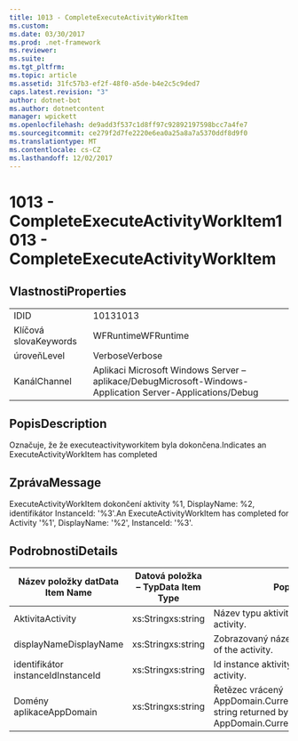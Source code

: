```yaml
---
title: 1013 - CompleteExecuteActivityWorkItem
ms.custom: 
ms.date: 03/30/2017
ms.prod: .net-framework
ms.reviewer: 
ms.suite: 
ms.tgt_pltfrm: 
ms.topic: article
ms.assetid: 31fc57b3-ef2f-48f0-a5de-b4e2c5c9ded7
caps.latest.revision: "3"
author: dotnet-bot
ms.author: dotnetcontent
manager: wpickett
ms.openlocfilehash: de9add3f537c1d8ff97c92892197598bcc7a4fe7
ms.sourcegitcommit: ce279f2d7fe2220e6ea0a25a8a7a5370ddf8d9f0
ms.translationtype: MT
ms.contentlocale: cs-CZ
ms.lasthandoff: 12/02/2017
---
```

# <a name="1013---completeexecuteactivityworkitem"></a><span data-ttu-id="d1e40-102">1013 - CompleteExecuteActivityWorkItem</span><span class="sxs-lookup"><span data-stu-id="d1e40-102">1013 - CompleteExecuteActivityWorkItem</span></span>
## <a name="properties"></a><span data-ttu-id="d1e40-103">Vlastnosti</span><span class="sxs-lookup"><span data-stu-id="d1e40-103">Properties</span></span>  
  
|||  
|-|-|  
|<span data-ttu-id="d1e40-104">ID</span><span class="sxs-lookup"><span data-stu-id="d1e40-104">ID</span></span>|<span data-ttu-id="d1e40-105">1013</span><span class="sxs-lookup"><span data-stu-id="d1e40-105">1013</span></span>|  
|<span data-ttu-id="d1e40-106">Klíčová slova</span><span class="sxs-lookup"><span data-stu-id="d1e40-106">Keywords</span></span>|<span data-ttu-id="d1e40-107">WFRuntime</span><span class="sxs-lookup"><span data-stu-id="d1e40-107">WFRuntime</span></span>|  
|<span data-ttu-id="d1e40-108">úroveň</span><span class="sxs-lookup"><span data-stu-id="d1e40-108">Level</span></span>|<span data-ttu-id="d1e40-109">Verbose</span><span class="sxs-lookup"><span data-stu-id="d1e40-109">Verbose</span></span>|  
|<span data-ttu-id="d1e40-110">Kanál</span><span class="sxs-lookup"><span data-stu-id="d1e40-110">Channel</span></span>|<span data-ttu-id="d1e40-111">Aplikaci Microsoft Windows Server – aplikace/Debug</span><span class="sxs-lookup"><span data-stu-id="d1e40-111">Microsoft-Windows-Application Server-Applications/Debug</span></span>|  
  
## <a name="description"></a><span data-ttu-id="d1e40-112">Popis</span><span class="sxs-lookup"><span data-stu-id="d1e40-112">Description</span></span>  
 <span data-ttu-id="d1e40-113">Označuje, že že executeactivityworkitem byla dokončena.</span><span class="sxs-lookup"><span data-stu-id="d1e40-113">Indicates an ExecuteActivityWorkItem has completed</span></span>  
  
## <a name="message"></a><span data-ttu-id="d1e40-114">Zpráva</span><span class="sxs-lookup"><span data-stu-id="d1e40-114">Message</span></span>  
 <span data-ttu-id="d1e40-115">ExecuteActivityWorkItem dokončení aktivity %1, DisplayName: %2, identifikátor InstanceId: '%3'.</span><span class="sxs-lookup"><span data-stu-id="d1e40-115">An ExecuteActivityWorkItem has completed for Activity '%1', DisplayName: '%2', InstanceId: '%3'.</span></span>  
  
## <a name="details"></a><span data-ttu-id="d1e40-116">Podrobnosti</span><span class="sxs-lookup"><span data-stu-id="d1e40-116">Details</span></span>  
  
|<span data-ttu-id="d1e40-117">Název položky dat</span><span class="sxs-lookup"><span data-stu-id="d1e40-117">Data Item Name</span></span>|<span data-ttu-id="d1e40-118">Datová položka – Typ</span><span class="sxs-lookup"><span data-stu-id="d1e40-118">Data Item Type</span></span>|<span data-ttu-id="d1e40-119">Popis</span><span class="sxs-lookup"><span data-stu-id="d1e40-119">Description</span></span>|  
|--------------------|--------------------|-----------------|  
|<span data-ttu-id="d1e40-120">Aktivita</span><span class="sxs-lookup"><span data-stu-id="d1e40-120">Activity</span></span>|<span data-ttu-id="d1e40-121">xs:String</span><span class="sxs-lookup"><span data-stu-id="d1e40-121">xs:string</span></span>|<span data-ttu-id="d1e40-122">Název typu aktivity.</span><span class="sxs-lookup"><span data-stu-id="d1e40-122">The type name of the activity.</span></span>|  
|<span data-ttu-id="d1e40-123">displayName</span><span class="sxs-lookup"><span data-stu-id="d1e40-123">DisplayName</span></span>|<span data-ttu-id="d1e40-124">xs:String</span><span class="sxs-lookup"><span data-stu-id="d1e40-124">xs:string</span></span>|<span data-ttu-id="d1e40-125">Zobrazovaný název aktivity.</span><span class="sxs-lookup"><span data-stu-id="d1e40-125">The display name of the activity.</span></span>|  
|<span data-ttu-id="d1e40-126">identifikátor instanceId</span><span class="sxs-lookup"><span data-stu-id="d1e40-126">InstanceId</span></span>|<span data-ttu-id="d1e40-127">xs:String</span><span class="sxs-lookup"><span data-stu-id="d1e40-127">xs:string</span></span>|<span data-ttu-id="d1e40-128">Id instance aktivity.</span><span class="sxs-lookup"><span data-stu-id="d1e40-128">The instance id of the activity.</span></span>|  
|<span data-ttu-id="d1e40-129">Domény aplikace</span><span class="sxs-lookup"><span data-stu-id="d1e40-129">AppDomain</span></span>|<span data-ttu-id="d1e40-130">xs:String</span><span class="sxs-lookup"><span data-stu-id="d1e40-130">xs:string</span></span>|<span data-ttu-id="d1e40-131">Řetězec vrácený AppDomain.CurrentDomain.FriendlyName.</span><span class="sxs-lookup"><span data-stu-id="d1e40-131">The string returned by AppDomain.CurrentDomain.FriendlyName.</span></span>|
